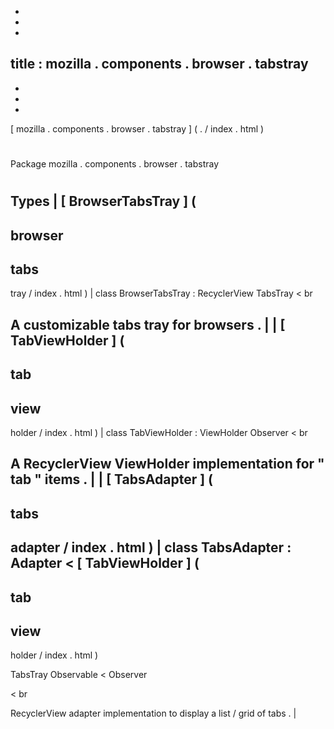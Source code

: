 -
-
-
title
:
mozilla
.
components
.
browser
.
tabstray
-
-
-
-
[
mozilla
.
components
.
browser
.
tabstray
]
(
.
/
index
.
html
)
#
#
Package
mozilla
.
components
.
browser
.
tabstray
#
#
#
Types
|
[
BrowserTabsTray
]
(
-
browser
-
tabs
-
tray
/
index
.
html
)
|
class
BrowserTabsTray
:
RecyclerView
TabsTray
<
br
>
A
customizable
tabs
tray
for
browsers
.
|
|
[
TabViewHolder
]
(
-
tab
-
view
-
holder
/
index
.
html
)
|
class
TabViewHolder
:
ViewHolder
Observer
<
br
>
A
RecyclerView
ViewHolder
implementation
for
"
tab
"
items
.
|
|
[
TabsAdapter
]
(
-
tabs
-
adapter
/
index
.
html
)
|
class
TabsAdapter
:
Adapter
<
[
TabViewHolder
]
(
-
tab
-
view
-
holder
/
index
.
html
)
>
TabsTray
Observable
<
Observer
>
<
br
>
RecyclerView
adapter
implementation
to
display
a
list
/
grid
of
tabs
.
|

